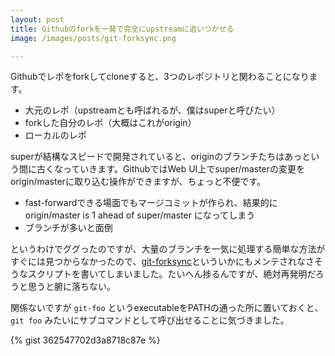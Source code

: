 ```yaml
---
layout: post
title: Githubのforkを一発で完全にupstreamに追いつかせる
image: /images/posts/git-forksync.png

---
```


Githubでレポをforkしてcloneすると、3つのレポジトリと関わることになります。

* 大元のレポ（upstreamとも呼ばれるが、僕はsuperと呼びたい）
* forkした自分のレポ（大概はこれがorigin）
* ローカルのレポ

superが結構なスピードで開発されていると、originのブランチたちはあっという間に古くなっていきます。GithubではWeb UI上でsuper/masterの変更をorigin/masterに取り込む操作ができますが、ちょっと不便です。

* fast-forwardできる場面でもマージコミットが作られ、結果的にorigin/master is 1 ahead of super/master になってしまう
* ブランチが多いと面倒

というわけでググったのですが、大量のブランチを一気に処理する簡単な方法がすぐには見つからなかったので、[git-forksync](https://gist.github.com/362547702d3a8718c87e)といういかにもメンテされなさそうなスクリプトを書いてしまいました。たいへん捗るんですが、絶対再発明だろうと思うと腑に落ちない。

関係ないですが `git-foo` というexecutableをPATHの通った所に置いておくと、 `git foo` みたいにサブコマンドとして呼び出せることに気づきました。

{% gist 362547702d3a8718c87e %}
